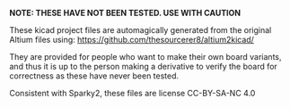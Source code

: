 **NOTE: THESE HAVE NOT BEEN TESTED. USE WITH CAUTION**

These kicad project files are automagically generated from the
original Altium files using:
  https://github.com/thesourcerer8/altium2kicad/

They are provided for people who want to make their own board
variants, and thus it is up to the person making a derivative
to verify the board for correctness as these have never been
tested.

Consistent with Sparky2, these files are license CC-BY-SA-NC 4.0

